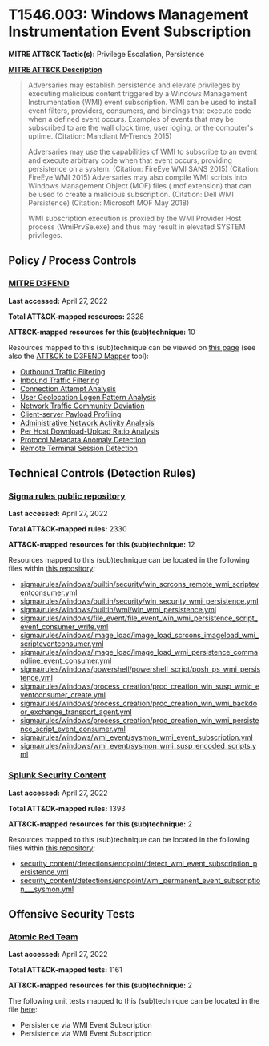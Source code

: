 # T1546.003: Windows Management Instrumentation Event Subscription
**MITRE ATT&CK Tactic(s):** Privilege Escalation, Persistence

**[MITRE ATT&CK Description](https://attack.mitre.org/techniques/T1546/003)**
<blockquote>Adversaries may establish persistence and elevate privileges by executing malicious content triggered by a Windows Management Instrumentation (WMI) event subscription. WMI can be used to install event filters, providers, consumers, and bindings that execute code when a defined event occurs. Examples of events that may be subscribed to are the wall clock time, user loging, or the computer's uptime. (Citation: Mandiant M-Trends 2015)

Adversaries may use the capabilities of WMI to subscribe to an event and execute arbitrary code when that event occurs, providing persistence on a system. (Citation: FireEye WMI SANS 2015) (Citation: FireEye WMI 2015) Adversaries may also compile WMI scripts into Windows Management Object (MOF) files (.mof extension) that can be used to create a malicious subscription. (Citation: Dell WMI Persistence) (Citation: Microsoft MOF May 2018)

WMI subscription execution is proxied by the WMI Provider Host process (WmiPrvSe.exe) and thus may result in elevated SYSTEM privileges.</blockquote>

## Policy / Process Controls
### [MITRE D3FEND](https://d3fend.mitre.org/)
**Last accessed:** April 27, 2022

**Total ATT&CK-mapped resources:** 2328

**ATT&CK-mapped resources for this (sub)technique:** 10

Resources mapped to this (sub)technique can be viewed on [this page](https://d3fend.mitre.org/) (see also the [ATT&CK to D3FEND Mapper](https://d3fend.mitre.org/tools/attack-mapper) tool):

* [Outbound Traffic Filtering](https://d3fend.mitre.org/techniques/d3f:OutboundTrafficFiltering)
* [Inbound Traffic Filtering](https://d3fend.mitre.org/techniques/d3f:InboundTrafficFiltering)
* [Connection Attempt Analysis](https://d3fend.mitre.org/techniques/d3f:ConnectionAttemptAnalysis)
* [User Geolocation Logon Pattern Analysis](https://d3fend.mitre.org/techniques/d3f:UserGeolocationLogonPatternAnalysis)
* [Network Traffic Community Deviation](https://d3fend.mitre.org/techniques/d3f:NetworkTrafficCommunityDeviation)
* [Client-server Payload Profiling](https://d3fend.mitre.org/techniques/d3f:Client-serverPayloadProfiling)
* [Administrative Network Activity Analysis](https://d3fend.mitre.org/techniques/d3f:AdministrativeNetworkActivityAnalysis)
* [Per Host Download-Upload Ratio Analysis](https://d3fend.mitre.org/techniques/d3f:PerHostDownload-UploadRatioAnalysis)
* [Protocol Metadata Anomaly Detection](https://d3fend.mitre.org/techniques/d3f:ProtocolMetadataAnomalyDetection)
* [Remote Terminal Session Detection](https://d3fend.mitre.org/techniques/d3f:RemoteTerminalSessionDetection)

## Technical Controls (Detection Rules)
### [Sigma rules public repository](https://github.com/SigmaHQ/sigma)
**Last accessed:** April 27, 2022

**Total ATT&CK-mapped rules:** 2330

**ATT&CK-mapped resources for this (sub)technique:** 12

Resources mapped to this (sub)technique can be located in the following files within [this repository](https://github.com/SigmaHQ/sigma/tree/master/rules):

* [sigma/rules/windows/builtin/security/win_scrcons_remote_wmi_scripteventconsumer.yml](https://github.com/SigmaHQ/sigma/blob/master/rules/windows/builtin/security/win_scrcons_remote_wmi_scripteventconsumer.yml)
* [sigma/rules/windows/builtin/security/win_security_wmi_persistence.yml](https://github.com/SigmaHQ/sigma/blob/master/rules/windows/builtin/security/win_security_wmi_persistence.yml)
* [sigma/rules/windows/builtin/wmi/win_wmi_persistence.yml](https://github.com/SigmaHQ/sigma/blob/master/rules/windows/builtin/wmi/win_wmi_persistence.yml)
* [sigma/rules/windows/file_event/file_event_win_wmi_persistence_script_event_consumer_write.yml](https://github.com/SigmaHQ/sigma/blob/master/rules/windows/file_event/file_event_win_wmi_persistence_script_event_consumer_write.yml)
* [sigma/rules/windows/image_load/image_load_scrcons_imageload_wmi_scripteventconsumer.yml](https://github.com/SigmaHQ/sigma/blob/master/rules/windows/image_load/image_load_scrcons_imageload_wmi_scripteventconsumer.yml)
* [sigma/rules/windows/image_load/image_load_wmi_persistence_commandline_event_consumer.yml](https://github.com/SigmaHQ/sigma/blob/master/rules/windows/image_load/image_load_wmi_persistence_commandline_event_consumer.yml)
* [sigma/rules/windows/powershell/powershell_script/posh_ps_wmi_persistence.yml](https://github.com/SigmaHQ/sigma/blob/master/rules/windows/powershell/powershell_script/posh_ps_wmi_persistence.yml)
* [sigma/rules/windows/process_creation/proc_creation_win_susp_wmic_eventconsumer_create.yml](https://github.com/SigmaHQ/sigma/blob/master/rules/windows/process_creation/proc_creation_win_susp_wmic_eventconsumer_create.yml)
* [sigma/rules/windows/process_creation/proc_creation_win_wmi_backdoor_exchange_transport_agent.yml](https://github.com/SigmaHQ/sigma/blob/master/rules/windows/process_creation/proc_creation_win_wmi_backdoor_exchange_transport_agent.yml)
* [sigma/rules/windows/process_creation/proc_creation_win_wmi_persistence_script_event_consumer.yml](https://github.com/SigmaHQ/sigma/blob/master/rules/windows/process_creation/proc_creation_win_wmi_persistence_script_event_consumer.yml)
* [sigma/rules/windows/wmi_event/sysmon_wmi_event_subscription.yml](https://github.com/SigmaHQ/sigma/blob/master/rules/windows/wmi_event/sysmon_wmi_event_subscription.yml)
* [sigma/rules/windows/wmi_event/sysmon_wmi_susp_encoded_scripts.yml](https://github.com/SigmaHQ/sigma/blob/master/rules/windows/wmi_event/sysmon_wmi_susp_encoded_scripts.yml)

### [Splunk Security Content](https://github.com/splunk/security_content)
**Last accessed:** April 27, 2022

**Total ATT&CK-mapped rules:** 1393

**ATT&CK-mapped resources for this (sub)technique:** 2

Resources mapped to this (sub)technique can be located in the following files within [this repository](https://github.com/splunk/security_content/tree/develop/detections):

* [security_content/detections/endpoint/detect_wmi_event_subscription_persistence.yml](https://github.com/splunk/security_content/blob/develop/detections/endpoint/detect_wmi_event_subscription_persistence.yml)
* [security_content/detections/endpoint/wmi_permanent_event_subscription___sysmon.yml](https://github.com/splunk/security_content/blob/develop/detections/endpoint/wmi_permanent_event_subscription___sysmon.yml)


## Offensive Security Tests
### [Atomic Red Team](https://github.com/redcanaryco/atomic-red-team)
**Last accessed:** April 27, 2022

**Total ATT&CK-mapped tests:** 1161

**ATT&CK-mapped resources for this (sub)technique:** 2

The following unit tests mapped to this (sub)technique can be located in the file [here](https://github.com/redcanaryco/atomic-red-team/tree/master/atomics/T1546.003/T1546.003.yaml):

* Persistence via WMI Event Subscription
* Persistence via WMI Event Subscription

